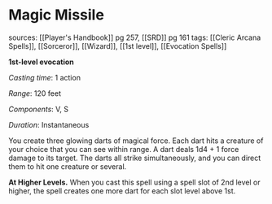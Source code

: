 # Magic Missile
sources: [[Player's Handbook]] pg 257, [[SRD]] pg 161
tags: [[Cleric Arcana Spells]], [[Sorceror]], [[Wizard]], [[1st level]], [[Evocation Spells]]

**1st-level evocation**

*Casting time*: 1 action

*Range*: 120 feet

*Components*: V, S

*Duration*: Instantaneous

You create three glowing darts of magical force. Each dart hits a creature of your choice that you can see within range. A dart deals 1d4 + 1 force damage to its target. The darts all strike simultaneously, and you can direct them to hit one creature or several.

**At Higher Levels.** When you cast this spell using a spell slot of 2nd level or higher, the spell creates one more dart for each slot level above 1st.
